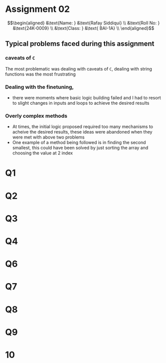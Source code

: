 
# Assignment 02

$$\begin{aligned}
&\text{Name: } &\text{Rafay Siddiqui} \\
&\text{Roll No: } &\text{24K-0009} \\
&\text{Class: } &\text{ BAI-1A} \\
\end{aligned}$$

## Typical problems faced during this assignment

### caveats of `C`
The most problematic was dealing with caveats of `C`, dealing with string functions was the most frustrating
### Dealing with the finetuning, 
- there were moments where basic logic building failed and I had to resort to slight changes in inputs and loops to achieve the desired results
### Overly complex methods
- At times, the initial logic proposed required too many mechanisms to acheive the desired results, these ideas were abandoned when they were met with above two problems
- One example of a method being followed is in finding the second smallest, this could have been solved by just sorting the array and choosing the value at 2 index

# Q1
# Q2

# Q3
# Q4


# Q6
# Q7
# Q8
# Q9
# 10
